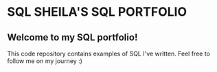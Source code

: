 # SQL SHEILA'S SQL PORTFOLIO

## Welcome to my SQL portfolio! 
This code repository contains examples of SQL I've written. 
Feel free to follow me on my journey :)
